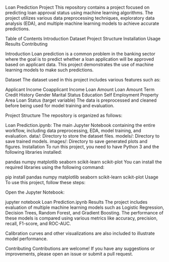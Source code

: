 Loan Prediction Project
This repository contains a project focused on predicting loan approval status using machine learning algorithms. The project utilizes various data preprocessing techniques, exploratory data analysis (EDA), and multiple machine learning models to achieve accurate predictions.

Table of Contents
Introduction
Dataset
Project Structure
Installation
Usage
Results
Contributing

Introduction
Loan prediction is a common problem in the banking sector where the goal is to predict whether a loan application will be approved based on applicant data. This project demonstrates the use of machine learning models to make such predictions.

Dataset
The dataset used in this project includes various features such as:

Applicant Income
Coapplicant Income
Loan Amount
Loan Amount Term
Credit History
Gender
Marital Status
Education
Self Employment
Property Area
Loan Status (target variable)
The data is preprocessed and cleaned before being used for model training and evaluation.

Project Structure
The repository is organized as follows:

Loan Prediction.ipynb: The main Jupyter Notebook containing the entire workflow, including data preprocessing, EDA, model training, and evaluation.
data/: Directory to store the dataset files.
models/: Directory to save trained models.
images/: Directory to save generated plots and figures.
Installation
To run this project, you need to have Python 3 and the following libraries installed:

pandas
numpy
matplotlib
seaborn
scikit-learn
scikit-plot
You can install the required libraries using the following command:

pip install pandas numpy matplotlib seaborn scikit-learn scikit-plot
Usage
To use this project, follow these steps:


Open the Jupyter Notebook:

jupyter notebook Loan Prediction.ipynb
Results
The project includes evaluation of multiple machine learning models such as Logistic Regression, Decision Trees, Random Forest, and Gradient Boosting. The performance of these models is compared using various metrics like accuracy, precision, recall, F1-score, and ROC-AUC.

Calibration curves and other visualizations are also included to illustrate model performance.

Contributing
Contributions are welcome! If you have any suggestions or improvements, please open an issue or submit a pull request.
